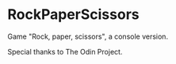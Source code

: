 # RockPaperScissors

Game "Rock, paper, scissors", a console version.

Special thanks to The Odin Project.
